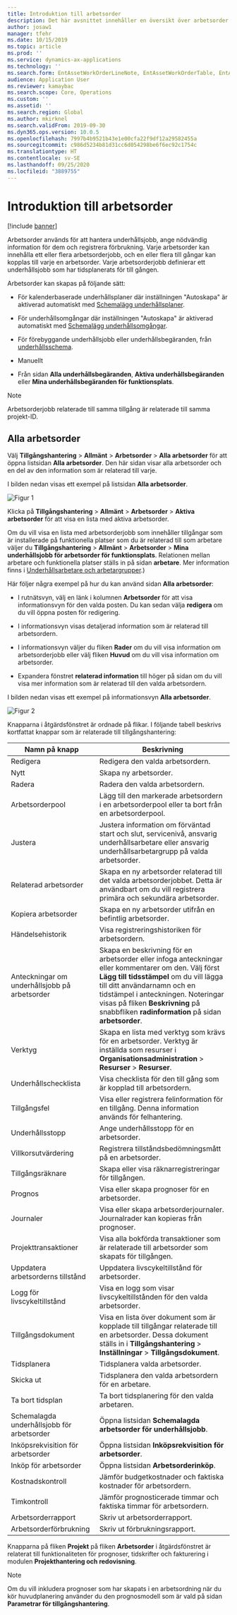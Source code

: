 ```yaml
---
title: Introduktion till arbetsorder
description: Det här avsnittet innehåller en översikt över arbetsorder i Tillgångshantering.
author: josaw1
manager: tfehr
ms.date: 10/15/2019
ms.topic: article
ms.prod: ''
ms.service: dynamics-ax-applications
ms.technology: ''
ms.search.form: EntAssetWorkOrderLineNote, EntAssetWorkOrderTable, EntAssetWorkOrderActive, EntAssetWorkOrderHoursInfoPart, EntAssetWorkOrderLineListPage, EntAssetWorkOrderAddObjectBOMItem, EntAssetWorkOrderTablePoolAdd, EntAssetWorkOrderPurchReqListPagePreviewPane, EntAssetWorkOrderPoolReferenceAdd, EntAssetWorkOrderWorkspace, EntAssetWorkOrderTableAdjust, EntAssetWorkOrderGantt, EntAssetWorkOrderNotes, EntAssetWorkOrderActivePart, EntAssetWorkOrderTableInfoPart, EntAssetWorkOrderLineListPagePreviewPane, EntAssetWorkOrderTool, EntAssetMobileWorkOrderLineDetails, EntAssetMobileWorkOrderLineList, EntAssetMobileWorkOrderDetails
audience: Application User
ms.reviewer: kamaybac
ms.search.scope: Core, Operations
ms.custom: ''
ms.assetid: ''
ms.search.region: Global
ms.author: mkirknel
ms.search.validFrom: 2019-09-30
ms.dyn365.ops.version: 10.0.5
ms.openlocfilehash: 7997b4b9521b43e1e00cfa22f9df12a29582455a
ms.sourcegitcommit: c986d5234b81d31cc6d054298be6f6ec92c1754c
ms.translationtype: HT
ms.contentlocale: sv-SE
ms.lasthandoff: 09/25/2020
ms.locfileid: "3889755"
---
```

# <a name="introduction-to-work-orders"></a>Introduktion till arbetsorder

[!include [banner](../../includes/banner.md)]



Arbetsorder används för att hantera underhållsjobb, ange nödvändig information för dem och registrera förbrukning. Varje arbetsorder kan innehålla ett eller flera arbetsorderjobb, och en eller flera till gångar kan kopplas till varje en arbetsorder. Varje arbetsorderjobb definierar ett underhållsjobb som har tidsplanerats för till gången.

Arbetsorder kan skapas på följande sätt:

- För kalenderbaserade underhållsplaner där inställningen "Autoskapa" är aktiverad automatiskt med [Schemalägg underhållsplaner](../preventive-and-reactive-maintenance/schedule-maintenance-plans.md).

- För underhållsomgångar där inställningen "Autoskapa" är aktiverad automatiskt med [Schemalägg underhållsomgångar](../preventive-and-reactive-maintenance/maintenance-rounds.md).

- För förebyggande underhållsjobb eller underhållsbegäranden, från [underhållsschema](../preventive-and-reactive-maintenance/maintenance-schedule.md).

- Manuellt

- Från sidan **Alla underhållsbegäranden**, **Aktiva underhållsbegäranden** eller **Mina underhållsbegäranden för funktionsplats**.

>[!NOTE]
>Arbetsorderjobb relaterade till samma tillgång är relaterade till samma projekt-ID.

## <a name="all-work-orders"></a>Alla arbetsorder

Välj **Tillgångshantering** > **Allmänt** > **Arbetsorder** > **Alla arbetsorder** för att öppna listsidan **Alla arbetsorder**. Den här sidan visar alla arbetsorder och en del av den information som är relaterad till varje.

I bilden nedan visas ett exempel på listsidan **Alla arbetsorder**.

![Figur 1](media/01-work-orders.png)

Klicka på **Tillgångshantering** > **Allmänt** > **Arbetsorder** > **Aktiva arbetsorder** för att visa en lista med aktiva arbetsorder. 

Om du vill visa en lista med arbetsorderjobb som innehåller tillgångar som är installerade på funktionella platser som du är relaterad till som arbetare väljer du **Tillgångshantering** > **Allmänt** > **Arbetsorder** > **Mina underhållsjobb för arbetsorder för funktionsplats**. Relationen mellan arbetare och funktionella platser ställs in på sidan **arbetare**. Mer information finns i [Underhållsarbetare och arbetargrupper](../setup-for-objects/workers-and-worker-groups.md).)

Här följer några exempel på hur du kan använd sidan **Alla arbetsorder**:

- I rutnätsvyn, välj en länk i kolumnen **Arbetsorder** för att visa informationsvyn för den valda posten. Du kan sedan välja **redigera** om du vill öppna posten för redigering.

- I informationsvyn visas detaljerad information som är relaterad till arbetsordern.  

- I informationsvyn väljer du fliken **Rader** om du vill visa information om arbetsorderjobb eller välj fliken **Huvud** om du vill visa information om arbetsorder.  

- Expandera fönstret **relaterad information** till höger på sidan om du vill visa mer information som är relaterad till den valda arbetsordern.

I bilden nedan visas ett exempel på informationsvyn **Alla arbetsorder**.

![Figur 2](media/02-work-orders.png)


Knapparna i åtgärdsfönstret är ordnade på flikar. I följande tabell beskrivs kortfattat knappar som är relaterade till tillgångshantering:



| Namn på knapp                     | Beskrivning                                                                                                                                                                                                                                                             |
|---------------------------------|-------------------------------------------------------------------------------------------------------------------------------------------------------------------------------------------------------------------------------------------------------------------------|
| Redigera                            | Redigera den valda arbetsordern.                                                                                                                                                                                                                                           |
| Nytt                             | Skapa ny arbetsorder.                                                                                                                                                                                                                                                  |
| Radera                          | Radera den valda arbetsordern.                                                                                                                                                                                                                                         |
| Arbetsorderpool                 | Lägg till den markerade arbetsordern i en arbetsorderpool eller ta bort från en arbetsorderpool.                                                                                                                                                                                           |
| Justera                          | Justera information om förväntad start och slut, servicenivå, ansvarig underhållsarbetare eller ansvarig underhållsarbetargrupp på valda arbetsorder.                                                                                                                                     |
| Relaterad arbetsorder              | Skapa en ny arbetsorder relaterad till det valda arbetsorderjobbet. Detta är användbart om du vill registrera primära och sekundära arbetsorder.                                                                                                                              |
| Kopiera arbetsorder                 | Skapa en ny arbetsorder utifrån en befintlig arbetsorder.                                                                                                                                                                                                               |
| Händelsehistorik                   | Visa registreringshistoriken för arbetsordern.                                                                                                                                                                                                                |
| Anteckningar om underhållsjobb på arbetsorder                           | Skapa en beskrivning för en arbetsorder eller infoga anteckningar eller kommentarer om den. Välj först **Lägg till tidsstämpel** om du vill lägga till ditt användarnamn och en tidstämpel i anteckningen. Noteringar visas på fliken **Beskrivning** på snabbfliken **radinformation** på sidan **arbetsorder**.         |
| Verktyg                           | Skapa en lista med verktyg som krävs för en arbetsorder. Verktyg är inställda som resurser i **Organisationsadministration** > **Resurser** > **Resurser**.                                                                                                      |
| Underhållschecklista           | Visa checklista för den till gång som är kopplad till arbetsordern.                                                                                                                                                                                                              |
| Tillgångsfel                     | Visa eller registrera felinformation för en tillgång. Denna information används för felhantering.                                                                                                                                                                                      |
| Underhållsstopp            | Ange underhållsstopp för en arbetsorder.                                                                                                                                                                                                                               |
| Villkorsutvärdering            | Registrera tillståndsbedömningsmått på en arbetsorder.                                                                                                                                                                                                             |
| Tillgångsräknare                 | Skapa eller visa räknarregistreringar för tillgången.                                                                                                                                                                                                                     |
| Prognos                        | Visa eller skapa prognoser för en arbetsorder.                                                                                                                                                                                                                               |
| Journaler                        | Visa eller skapa arbetsorderjournaler. Journalrader kan kopieras från prognoser.                                                                                                                                                                                         |
| Projekttransaktioner            | Visa alla bokförda transaktioner som är relaterade till arbetsorder som skapats för tillgången.                                                                                                                                                                                             |
| Uppdatera arbetsorderns tillstånd           | Uppdatera livscykeltillstånd för arbetsorder.                                                                                                                                                                                                                                                |
| Logg för livscykeltillstånd                      | Visa en logg som visar livscykeltillstånden för den valda arbetsorder.                                                                                                                                                                                                                   |
| Tillgångsdokument                | Visa en lista över dokument som är kopplade till tillgångar relaterade till en arbetsorder. Dessa dokument ställs in i **Tillgångshantering** > **Inställningar** > **Tillgångsdokument**.                                                                                                 |
| Tidsplanera                        | Tidsplanera valda arbetsorder.                                                                                                                                                                                                                                      |
| Skicka ut            | Tidsplanera den valda arbetsordern för en arbetare.                                                                                                                                                                                                                        |
| Ta bort tidsplan                 | Ta bort tidsplanering för den valda arbetaren.                                                                                                                                                                                                                          |
| Schemalagda underhållsjobb för arbetsorder             | Öppna listsidan **Schemalagda arbetsorder för underhållsjobb**.                                                                                                                                                                                                                             |
| Inköpsrekvisition för arbetsorder | Öppna listsidan **Inköpsrekvisition för arbetsorder**.                                                                                                                                                                                                                 |
| Inköp för arbetsorder             | Öppna listsidan **Arbetsorderinköp**.                                                                                                                                                                                                                             |
| Kostnadskontroll                    | Jämför budgetkostnader och faktiska kostnader för arbetsordern.                                                                                                                                                                                                                |
| Timkontroll                    | Jämför prognosticerade timmar och faktiska timmar för arbetsordern.                                                                                                                                                                                                                |
| Arbetsorderrapport               | Skriv ut arbetsorderrapport.                                                                                                                                                                                                                                                |
| Arbetsorderförbrukning          | Skriv ut förbrukningsrapport.                                                                                                                                                                                                                                               |


Knapparna på fliken **Projekt** på fliken **Arbetsorder** i åtgärdsfönstret är relaterat till funktionaliteten för prognoser, tidskrifter och fakturering i modulen **Projekthantering och redovisning**.

>[!NOTE]
>Om du vill inkludera prognoser som har skapats i en arbetsordning när du kör huvudplanering använder du den prognosmodell som är vald på sidan **Parametrar för tillgångshantering**.

